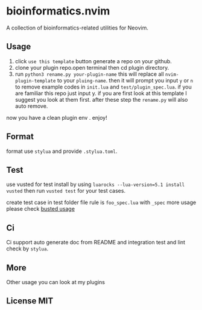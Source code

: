 # bioinformatics.nvim
A collection of bioinformatics-related utilities for Neovim.

## Usage

1. click `use this template` button generate a repo on your github.
2. clone your plugin repo.open terminal then cd plugin directory.
3. run `python3 rename.py your-plugin-name` this will replace all `nvim-plugin-template` to your `pluing-name`. 
   then it will prompt you input `y` or `n` to remove example codes in `init.lua` and
   `test/plugin_spec.lua`. if you are familiar this repo just input y. if you are first look at this
   template I suggest you look at them first. after these step the `rename.py` will also auto
   remove.

now you have a clean plugin env . enjoy!

## Format

format use `stylua` and provide `.stylua.toml`.

## Test
use vusted for test install by using `luarocks --lua-version=5.1 install vusted` then run `vusted test`
for your test cases.

create test case in test folder file rule is `foo_spec.lua` with `_spec` more usage please check
[busted usage](https://lunarmodules.github.io/busted/)

## Ci
Ci support auto generate doc from README and integration test and lint check by `stylua`.


## More
Other usage you can look at my plugins

## License MIT
